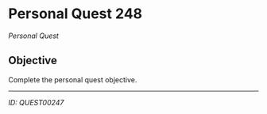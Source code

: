 # Personal Quest 248

*Personal Quest*

## Objective
Complete the personal quest objective.

---
*ID: QUEST00247*